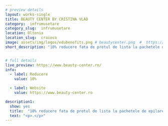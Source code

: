 ```yaml
---
# preview details
layout: works-single
title: BEAUTY CENTER BY CRISTINA VLAD
category:  infrumusetare
category_slug:  infrumusetare
location: Oltenia
location_slug:  craiova
image: assets/img/logos/edubenefits.png # beautycenter.png  #  https://drive.google.com/file/d/1AW3Akc5I4aolwkeZAvtXi984rZnCbSvN/view?usp=share_link
short_description: "10% reducere fata de pretul de lista la pachetele de epilare definitiva laser medical Elysion Pro"


# full details
live_preview: https://www.beauty-center.ro/ 
info:
  - label: Reducere
    value: 10%

  - label: Website
    value: https://www.beauty-center.ro

description1:
  show: yes
  title:  "10% reducere fata de pretul de lista la pachetele de epilare definitiva laser medical Elysion Pro"
  text: "<p>.</p>"
---
```


